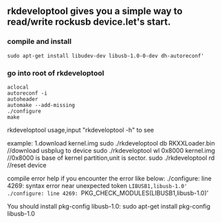 ## rkdeveloptool gives you a simple way to read/write rockusb device.let's start.

### compile and install
```	
sudo apt-get install libudev-dev libusb-1.0-0-dev dh-autoreconf'
```

### go into root of rkdeveloptool
```
aclocal
autoreconf -i
autoheader
automake --add-missing
./configure
make
```
rkdeveloptool usage,input "rkdeveloptool -h" to see

example:
1.download kernel.img
sudo ./rkdeveloptool db RKXXLoader.bin    //download usbplug to device
sudo ./rkdeveloptool wl 0x8000 kernel.img //0x8000 is base of kernel partition,unit is sector.
sudo ./rkdeveloptool rd                   //reset device

compile error help
if you encounter the error like below:
./configure: line 4269: syntax error near unexpected token `LIBUSB1,libusb-1.0'
./configure: line 4269: `PKG_CHECK_MODULES(LIBUSB1,libusb-1.0)'

You should install pkg-config libusb-1.0:
	sudo apt-get install pkg-config libusb-1.0 
